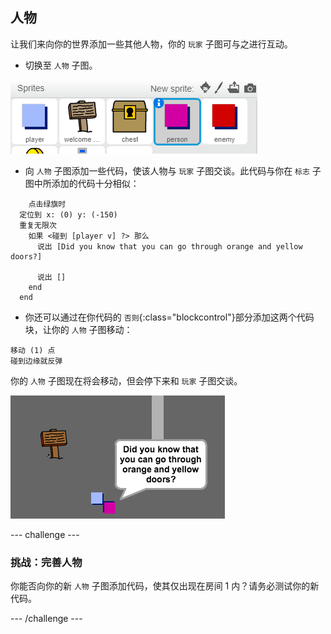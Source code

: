 ## 人物

让我们来向你的世界添加一些其他人物，你的 `玩家` 子图可与之进行互动。

+ 切换至 `人物` 子图。

![Person sprite](images/person-sprite.png)

+ 向 `人物` 子图添加一些代码，使该人物与 `玩家` 子图交谈。此代码与你在 `标志` 子图中所添加的代码十分相似：

```blocks
	点击绿旗时
  定位到 x: (0) y: (-150)
  重复无限次 
    如果 <碰到 [player v] ?> 那么 
      说出 [Did you know that you can go through orange and yellow doors?]

      说出 []
    end
  end
```

+ 你还可以通过在你代码的 `否则`{:class="blockcontrol"}部分添加这两个代码块，让你的 `人物` 子图移动：

```blocks
移动 (1) 点
碰到边缘就反弹
```

你的 `人物` 子图现在将会移动，但会停下来和 `玩家` 子图交谈。

![screenshot](images/world-person-test.png)


--- challenge ---
### 挑战：完善人物
你能否向你的新 `人物` 子图添加代码，使其仅出现在房间 1 内？请务必测试你的新代码。

--- /challenge ---
